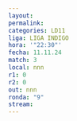 ```yaml
---
layout: 
permalink: 
categories: LD11
liga: LIGA INDIGO
hora: '"22:30"'
fecha: 11.11.24
match: 3
local: nnn
r1: 0
r2: 0
out: nnn
ronda: "9"
stream:
---
```

